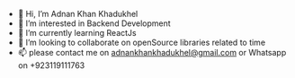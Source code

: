 - 👋 Hi, I’m Adnan Khan Khadukhel
- 👀 I’m interested in Backend Development
- 🌱 I’m currently learning ReactJs
- 💞️ I’m looking to collaborate on openSource libraries related to time
- 📫 please contact me on adnankhankhadukhel@gmail.com or Whatsapp on +923119111763

<!---
adnankhanfasset/adnankhanfasset is a ✨ special ✨ repository because its `README.md` (this file) appears on your GitHub profile.
You can click the Preview link to take a look at your changes.
--->

